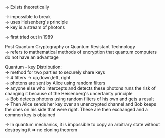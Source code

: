 -> Exists theoretically

-> impossible to break\
-> uses Heisenberg's principle\
-> key is a stream of photons

-> first tried out in 1989

Post Quantum Cryptography or Quantum Resistant Technology\
 -> refers to mathematical methods of encryption that quantum computers do not have an advantage
 
Quantum - key Distribution:\
-> method for two parties to securely share keys\
-> 4 filters -> up,down,left, right\
-> photons are sent by Alice using random filters\
-> anyone else who intercepts and detects these photons runs the risk of changing it because of the Heisenberg's uncertainty principle\
-> Bob detects photons using random filters of his own and gets a result\
-> Then Alice sends her key over an unencrypted channel and Bob keeps the ones on his side that were right. These are then exchanged and a common key is 
obtained

-> In quantum mechanics, it is impossible to copy an arbitrary state without destroying it => no cloning theorem
